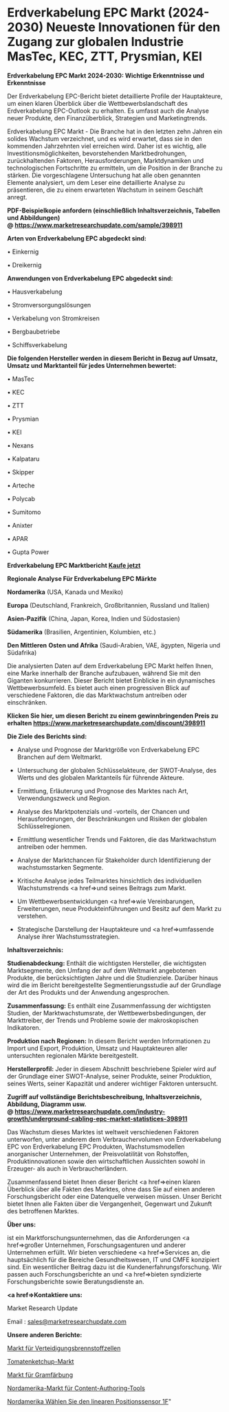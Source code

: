 # Erdverkabelung EPC Markt (2024-2030) Neueste Innovationen für den Zugang zur globalen Industrie MasTec, KEC, ZTT, Prysmian, KEI

<strong>Erdverkabelung EPC Markt 2024-2030: Wichtige Erkenntnisse und Erkenntnisse</strong>

Der Erdverkabelung EPC-Bericht bietet detaillierte Profile der Hauptakteure, um einen klaren Überblick über die Wettbewerbslandschaft des Erdverkabelung EPC-Outlook zu erhalten. Es umfasst auch die Analyse neuer Produkte, den Finanzüberblick, Strategien und Marketingtrends.

Erdverkabelung EPC Markt - Die Branche hat in den letzten zehn Jahren ein solides Wachstum verzeichnet, und es wird erwartet, dass sie in den kommenden Jahrzehnten viel erreichen wird. Daher ist es wichtig, alle Investitionsmöglichkeiten, bevorstehenden Marktbedrohungen, zurückhaltenden Faktoren, Herausforderungen, Marktdynamiken und technologischen Fortschritte zu ermitteln, um die Position in der Branche zu stärken. Die vorgeschlagene Untersuchung hat alle oben genannten Elemente analysiert, um dem Leser eine detaillierte Analyse zu präsentieren, die zu einem erwarteten Wachstum in seinem Geschäft anregt.

<strong><b>PDF-Beispielkopie anfordern (einschließlich Inhaltsverzeichnis, Tabellen und Abbildungen) @ </b></strong><strong><a href=https://www.marketresearchupdate.com/sample/398911><strong>https://www.marketresearchupdate.com/sample/398911</u></a></strong></strong>

<strong>Arten von Erdverkabelung EPC abgedeckt sind:</strong>

• Einkernig

• Dreikernig

<strong>Anwendungen von Erdverkabelung EPC abgedeckt sind:</strong>

• Hausverkabelung

• Stromversorgungslösungen

• Verkabelung von Stromkreisen

• Bergbaubetriebe

• Schiffsverkabelung

<strong>Die folgenden Hersteller werden in diesem Bericht in Bezug auf Umsatz, Umsatz und Marktanteil für jedes Unternehmen bewertet:</strong>

• MasTec

• KEC

• ZTT

• Prysmian

• KEI

• Nexans

• Kalpataru

• Skipper

• Arteche

• Polycab

• Sumitomo

• Anixter

• APAR

• Gupta Power

<strong>Erdverkabelung EPC Marktbericht <a href=https://www.marketresearchupdate.com/buynow/398911>Kaufe jetzt</a></strong>

<strong>Regionale Analyse Für Erdverkabelung EPC Märkte</strong>

<strong>Nordamerika</strong> (USA, Kanada und Mexiko)

<strong>Europa</strong> (Deutschland, Frankreich, Großbritannien, Russland und Italien)

<strong>Asien-Pazifik</strong> (China, Japan, Korea, Indien und Südostasien)

<strong>Südamerika</strong> (Brasilien, Argentinien, Kolumbien, etc.)

<strong>Den Mittleren</strong> <strong>Osten und Afrika</strong> (Saudi-Arabien, VAE, ägypten, Nigeria und Südafrika)

Die analysierten Daten auf dem Erdverkabelung EPC Markt helfen Ihnen, eine Marke innerhalb der Branche aufzubauen, während Sie mit den Giganten konkurrieren. Dieser Bericht bietet Einblicke in ein dynamisches Wettbewerbsumfeld. Es bietet auch einen progressiven Blick auf verschiedene Faktoren, die das Marktwachstum antreiben oder einschränken.

<strong>Klicken Sie hier, um diesen Bericht zu einem gewinnbringenden Preis zu erhalten
</strong><strong><a href=https://www.marketresearchupdate.com/discount/398911>https://www.marketresearchupdate.com/discount/398911</b></u></strong></a>

<strong>Die Ziele des Berichts sind:</strong>

- Analyse und Prognose der Marktgröße von Erdverkabelung EPC Branchen auf dem Weltmarkt.

- Untersuchung der globalen Schlüsselakteure, der SWOT-Analyse, des Werts und des globalen Marktanteils für führende Akteure.

- Ermittlung, Erläuterung und Prognose des Marktes nach Art, Verwendungszweck und Region.

- Analyse des Marktpotenzials und -vorteils, der Chancen und Herausforderungen, der Beschränkungen und Risiken der globalen Schlüsselregionen.

- Ermittlung wesentlicher Trends und Faktoren, die das Marktwachstum antreiben oder hemmen.

- Analyse der Marktchancen für Stakeholder durch Identifizierung der wachstumsstarken Segmente.

- Kritische Analyse jedes Teilmarktes hinsichtlich des individuellen Wachstumstrends <a href=>und</a> seines Beitrags zum Markt.

- Um Wettbewerbsentwicklungen <a href=>wie</a> Vereinbarungen, Erweiterungen, neue Produkteinführungen und Besitz auf dem Markt zu verstehen.

- Strategische Darstellung der Hauptakteure und <a href=>umfas</a>sende Analyse ihrer Wachstumsstrategien.

<strong>Inhaltsverzeichnis:</strong>

<strong>Studienabdeckung:</strong> Enthält die wichtigsten Hersteller, die wichtigsten Marktsegmente, den Umfang der auf dem Weltmarkt angebotenen Produkte, die berücksichtigten Jahre und die Studienziele. Darüber hinaus wird die im Bericht bereitgestellte Segmentierungsstudie auf der Grundlage der Art des Produkts und der Anwendung angesprochen.

<strong>Zusammenfassung:</strong> Es enthält eine Zusammenfassung der wichtigsten Studien, der Marktwachstumsrate, der Wettbewerbsbedingungen, der Markttreiber, der Trends und Probleme sowie der makroskopischen Indikatoren.

<strong>Produktion nach Regionen:</strong> In diesem Bericht werden Informationen zu Import und Export, Produktion, Umsatz und Hauptakteuren aller untersuchten regionalen Märkte bereitgestellt.

<strong>Herstellerprofil:</strong> Jeder in diesem Abschnitt beschriebene Spieler wird auf der Grundlage einer SWOT-Analyse, seiner Produkte, seiner Produktion, seines Werts, seiner Kapazität und anderer wichtiger Faktoren untersucht.

<strong><b>Zugriff auf vollständige Berichtsbeschreibung, Inhaltsverzeichnis, Abbildung, Diagramm usw. @ </b></strong><strong><a href=https://www.marketresearchupdate.com/industry-growth/underground-cabling-epc-market-statistices-398911>https://www.marketresearchupdate.com/industry-growth/underground-cabling-epc-market-statistices-398911</a></strong>

Das Wachstum dieses Marktes ist weltweit verschiedenen Faktoren unterworfen, unter anderem dem Verbrauchervolumen von Erdverkabelung EPC von Erdverkabelung EPC Produkten, Wachstumsmodellen anorganischer Unternehmen, der Preisvolatilität von Rohstoffen, Produktinnovationen sowie den wirtschaftlichen Aussichten sowohl in Erzeuger- als auch in Verbraucherländern.

Zusammenfassend bietet Ihnen dieser Bericht <a href=>einen</a> klaren Überblick über alle Fakten des Marktes, ohne dass Sie auf einen anderen Forschungsbericht oder eine Datenquelle verweisen müssen. Unser Bericht bietet Ihnen alle Fakten über die Vergangenheit, Gegenwart und Zukunft des betroffenen Marktes.

<strong>Über uns:</strong>

 ist ein Marktforschungsunternehmen, das die Anforderungen <a href=>großer</a> Unternehmen, Forschungsagenturen und anderer Unternehmen erfüllt. Wir bieten verschiedene <a href=>Services</a> an, die hauptsächlich für die Bereiche Gesundheitswesen, IT und CMFE konzipiert sind. Ein wesentlicher Beitrag dazu ist die Kundenerfahrungsforschung. Wir passen auch Forschungsberichte an und <a href=>bieten</a> syndizierte Forschungsberichte sowie Beratungsdienste an.

<strong><a href=>Kontaktiere uns:</a></strong>

Market Research Update

Email : sales@marketresearchupdate.com

<strong>Unsere anderen Berichte:</strong>

<a href=https://www.linkedin.com/pulse/defense-fuel-cells-market-2023-challenges-business-overview>Markt für Verteidigungsbrennstoffzellen</a>

<a href=https://www.linkedin.com/pulse/tomato-ketchup-market-size-trends-consumption>Tomatenketchup-Markt</a>

<a href=https://www.linkedin.com/pulse/gram-staining-market-2023-remarking-enormous>Markt für Gramfärbung</a>

<a href=https://www.linkedin.com/pulse/north-america-content-authoring-tools-market>Nordamerika-Markt für Content-Authoring-Tools</a>

<a href=https://www.linkedin.com/pulse/north-america-select-linear-position-sensor-1f>Nordamerika Wählen Sie den linearen Positionssensor 1F</a>"
